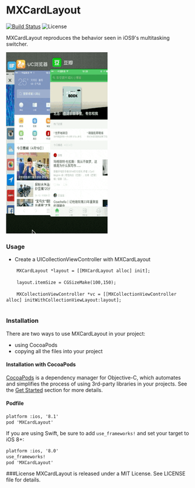 # MXCardLayout

[![Build Status](https://travis-ci.org/zqpmaster/MX.svg?branch=master)](https://travis-ci.org/zqpmaster/MX)
![License](https://img.shields.io/github/license/mashape/apistatus.svg)



MXCardLayout reproduces the behavior seen in iOS9's multitasking switcher.

![Preview](MXCardLayout.gif)
<!--<img src="MXCardLayout.gif" style="width:92px;height:165px;">
-->

### Usage

- Create a UICollectionViewController with MXCardLayout

```
	MXCardLayout *layout = [[MXCardLayout alloc] init]; 

	layout.itemSize = CGSizeMake(100,150);
    
	MXCollectionViewController *vc = [[MXCollectionViewController alloc] initWithCollectionViewLayout:layout];
    
```

### Installation
There are two ways to use MXCardLayout in your project:

- using CocoaPods
- copying all the files into your project

#### Installation with CocoaPods

[CocoaPods](http://cocoapods.org/) is a dependency manager for Objective-C, which automates and simplifies the process of using 3rd-party libraries in your projects. See the [Get Started](http://cocoapods.org/#get_started) section for more details.

#### Podfile
```
platform :ios, '8.1'
pod 'MXCardLayout'
```

If you are using Swift, be sure to add `use_frameworks!` and set your target to iOS 8+:

```
platform :ios, '8.0'
use_frameworks!
pod 'MXCardLayout'
```



###License
MXCardLayout is released under a MIT License. See LICENSE file for details.
